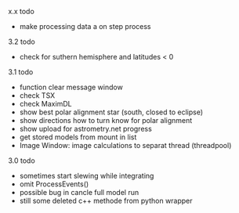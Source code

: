 x.x todo
- make processing data a on step process

3.2 todo
- check for suthern hemisphere and latitudes < 0

3.1 todo
- function clear message window
- check TSX
- check MaximDL
- show best polar alignment star (south, closed to eclipse)
- show directions how to turn know for polar alignment
- show upload for astrometry.net progress
- get stored models from mount in list
- Image Window: image calculations to separat thread (threadpool)

3.0 todo

- sometimes start slewing while integrating
- omit ProcessEvents()
- possible bug in cancle full model run
- still some deleted c++ methode from python wrapper
